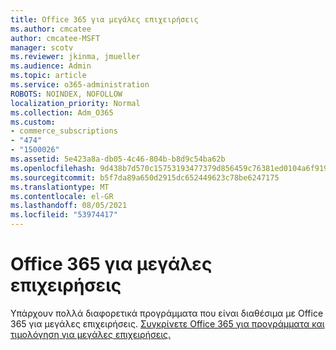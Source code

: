 ```yaml
---
title: Office 365 για μεγάλες επιχειρήσεις
ms.author: cmcatee
author: cmcatee-MSFT
manager: scotv
ms.reviewer: jkinma, jmueller
ms.audience: Admin
ms.topic: article
ms.service: o365-administration
ROBOTS: NOINDEX, NOFOLLOW
localization_priority: Normal
ms.collection: Adm_O365
ms.custom:
- commerce_subscriptions
- "474"
- "1500026"
ms.assetid: 5e423a8a-db05-4c46-804b-b8d9c54ba62b
ms.openlocfilehash: 9d438b7d570c15753193477379d856459c76381ed0104a6f919d5b46e06dcadf
ms.sourcegitcommit: b5f7da89a650d2915dc652449623c78be6247175
ms.translationtype: MT
ms.contentlocale: el-GR
ms.lasthandoff: 08/05/2021
ms.locfileid: "53974417"
---
```

# <a name="office-365-for-enterprise-plan"></a>Office 365 για μεγάλες επιχειρήσεις

Υπάρχουν πολλά διαφορετικά προγράμματα που είναι διαθέσιμα με Office 365 για μεγάλες επιχειρήσεις. [Συγκρίνετε Office 365 για προγράμματα και τιμολόγηση για μεγάλες επιχειρήσεις.](https://products.office.com/business/compare-more-office-365-for-business-plans)  